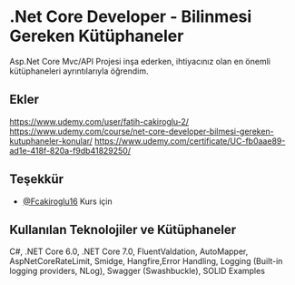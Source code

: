 
# .Net Core Developer - Bilinmesi Gereken Kütüphaneler

Asp.Net Core Mvc/API Projesi inşa ederken, ihtiyacınız olan en önemli kütüphaneleri ayrıntılarıyla öğrendim.


## Ekler

https://www.udemy.com/user/fatih-cakiroglu-2/
https://www.udemy.com/course/net-core-developer-bilmesi-gereken-kutuphaneler-konular/
https://www.udemy.com/certificate/UC-fb0aae89-ad1e-418f-820a-f9db41829250/
  
## Teşekkür

- [@Fcakiroglu16](https://github.com/Fcakiroglu16) Kurs için

  
## Kullanılan Teknolojiler ve Kütüphaneler

C#, .NET Core 6.0, .NET Core 7.0, FluentValdation, AutoMapper, AspNetCoreRateLimit, Smidge, Hangfire,Error Handling, Logging (Built-in logging providers, NLog), Swagger (Swashbuckle), SOLID Examples

  
